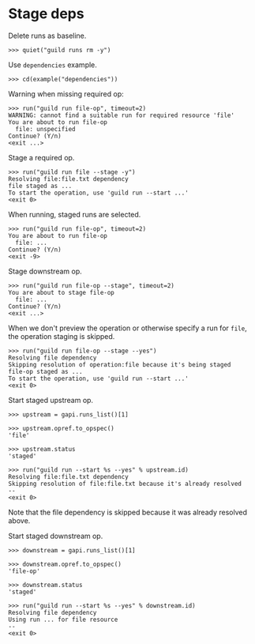 # Stage deps

Delete runs as baseline.

    >>> quiet("guild runs rm -y")

Use `dependencies` example.

    >>> cd(example("dependencies"))

Warning when missing required op:

    >>> run("guild run file-op", timeout=2)
    WARNING: cannot find a suitable run for required resource 'file'
    You are about to run file-op
      file: unspecified
    Continue? (Y/n)
    <exit ...>

Stage a required op.

    >>> run("guild run file --stage -y")
    Resolving file:file.txt dependency
    file staged as ...
    To start the operation, use 'guild run --start ...'
    <exit 0>

When running, staged runs are selected.

    >>> run("guild run file-op", timeout=2)
    You are about to run file-op
      file: ...
    Continue? (Y/n)
    <exit -9>

Stage downstream op.

    >>> run("guild run file-op --stage", timeout=2)
    You are about to stage file-op
      file: ...
    Continue? (Y/n)
    <exit ...>

When we don't preview the operation or otherwise specify a run for
`file`, the operation staging is skipped.

    >>> run("guild run file-op --stage --yes")
    Resolving file dependency
    Skipping resolution of operation:file because it's being staged
    file-op staged as ...
    To start the operation, use 'guild run --start ...'
    <exit 0>

Start staged upstream op.

    >>> upstream = gapi.runs_list()[1]

    >>> upstream.opref.to_opspec()
    'file'

    >>> upstream.status
    'staged'

    >>> run("guild run --start %s --yes" % upstream.id)
    Resolving file:file.txt dependency
    Skipping resolution of file:file.txt because it's already resolved
    --
    <exit 0>

Note that the file dependency is skipped because it was already
resolved above.

Start staged downstream op.

    >>> downstream = gapi.runs_list()[1]

    >>> downstream.opref.to_opspec()
    'file-op'

    >>> downstream.status
    'staged'

    >>> run("guild run --start %s --yes" % downstream.id)
    Resolving file dependency
    Using run ... for file resource
    --
    <exit 0>
